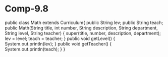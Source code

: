 # Comp-9.8

public class Math extends Curriculum{
    public String lev;
	public String teach;
	public Math(String title, int number, String description, String department, String level, String teacher) {
		super(title, number, description, department);
		lev = level;
		teach = teacher;
	 }
	 public void getLevel() {
		 System.out.println(lev);
	 }
	 public void getTeacher() {
		 System.out.println(teach);
	 }
}
